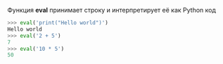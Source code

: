 Функция **eval** принимает строку и интерпретирует её как Python код


```py
>>> eval('print("Hello world")')
Hello world
>>> eval('2 + 5')
7
>>> eval('10 * 5')
50
```
